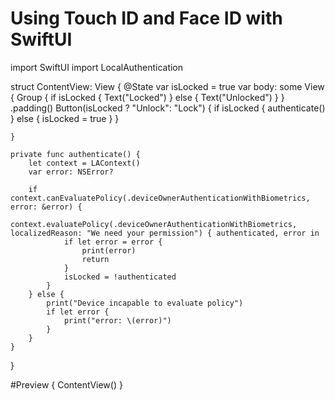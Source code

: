 #  Using Touch ID and Face ID with SwiftUI

import SwiftUI
import LocalAuthentication


struct ContentView: View {
    @State var isLocked = true
    var body: some View {
        Group {
            if isLocked {
                Text("Locked")
            } else {
                Text("Unlocked")
            }
        }
        .padding()
        Button(isLocked ? "Unlock": "Lock") {
            if isLocked {
                authenticate()
            } else {
                isLocked = true
            }
        }
        
    }
    
    private func authenticate() {
        let context = LAContext()
        var error: NSError?
        
        if context.canEvaluatePolicy(.deviceOwnerAuthenticationWithBiometrics, error: &error) {
            context.evaluatePolicy(.deviceOwnerAuthenticationWithBiometrics, localizedReason: "We need your permission") { authenticated, error in
                if let error = error {
                    print(error)
                    return
                }
                isLocked = !authenticated
            }
        } else {
            print("Device incapable to evaluate policy")
            if let error {
                print("error: \(error)")
            }
        }
    }
}

#Preview {
    ContentView()
}
